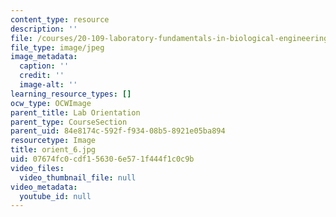 ```yaml
---
content_type: resource
description: ''
file: /courses/20-109-laboratory-fundamentals-in-biological-engineering-spring-2010/07674fc0cdf156306e571f444f1c0c9b_orient_6.jpg
file_type: image/jpeg
image_metadata:
  caption: ''
  credit: ''
  image-alt: ''
learning_resource_types: []
ocw_type: OCWImage
parent_title: Lab Orientation
parent_type: CourseSection
parent_uid: 84e8174c-592f-f934-08b5-8921e05ba894
resourcetype: Image
title: orient_6.jpg
uid: 07674fc0-cdf1-5630-6e57-1f444f1c0c9b
video_files:
  video_thumbnail_file: null
video_metadata:
  youtube_id: null
---
```

